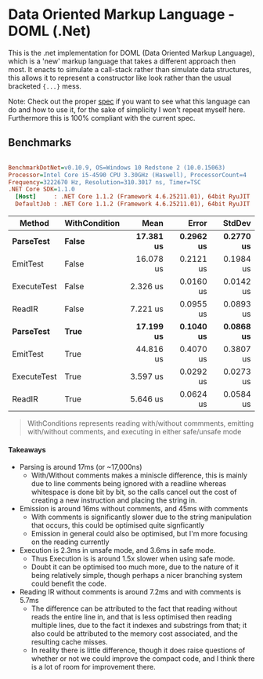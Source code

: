 # Data Oriented Markup Language - DOML (.Net)
This is the .net implementation for DOML (Data Oriented Markup Language), which is a 'new' markup language that takes a different approach then most.  It enacts to simulate a call-stack rather than simulate data structures, this allows it to represent a constructor like look rather than the usual bracketed `{...}` mess.

Note: Check out the proper [spec](https://github.com/DOML-DataOrientedMarkupLanguage/DOML-Spec) if you want to see what this language can do and how to use it, for the sake of simplicity I won't repeat myself here.  Furthermore this is 100% compliant with the current spec.

## Benchmarks

``` ini

BenchmarkDotNet=v0.10.9, OS=Windows 10 Redstone 2 (10.0.15063)
Processor=Intel Core i5-4590 CPU 3.30GHz (Haswell), ProcessorCount=4
Frequency=3222670 Hz, Resolution=310.3017 ns, Timer=TSC
.NET Core SDK=1.1.0
  [Host]     : .NET Core 1.1.2 (Framework 4.6.25211.01), 64bit RyuJIT
  DefaultJob : .NET Core 1.1.2 (Framework 4.6.25211.01), 64bit RyuJIT


```
 |      Method | WithCondition |      Mean |     Error |    StdDev |
 |------------ |-------------- |----------:|----------:|----------:|
 |   **ParseTest** |         **False** | **17.381 us** | **0.2962 us** | **0.2770 us** |
 |    EmitTest |         False | 16.078 us | 0.2121 us | 0.1984 us |
 | ExecuteTest |         False |  2.326 us | 0.0160 us | 0.0142 us |
 |      ReadIR |         False |  7.221 us | 0.0955 us | 0.0893 us |
 |   **ParseTest** |          **True** | **17.199 us** | **0.1040 us** | **0.0868 us** |
 |    EmitTest |          True | 44.816 us | 0.4070 us | 0.3807 us |
 | ExecuteTest |          True |  3.597 us | 0.0292 us | 0.0273 us |
 |      ReadIR |          True |  5.646 us | 0.0624 us | 0.0584 us |

> WithConditions represents reading with/without commments, emitting with/without comments, and executing in either safe/unsafe mode

#### Takeaways
- Parsing is around 17ms (or ~17,000ns)
    - With/Without comments makes a miniscle difference, this is mainly due to line comments being ignored with a readline whereas whitespace is done bit by bit, so the calls cancel out the cost of creating a new instruction and placing the string in.
- Emission is around 16ms without comments, and 45ms with comments
	- With comments is significantly slower due to the string manipulation that occurs, this could be optimised quite signficantly
	- Emission in general could also be optimised, but I'm more focusing on the reading currently
- Execution is 2.3ms in unsafe mode, and 3.6ms in safe mode.
	- Thus Execution is is around 1.5x slower when using safe mode.
	- Doubt it can be optimised too much more, due to the nature of it being relatively simple, though perhaps a nicer branching system could benefit the code.
- Reading IR without comments is around 7.2ms and with comments is 5.7ms
	- The difference can be attributed to the fact that reading without reads the entire line in, and that is less optimised then reading multiple lines, due to the fact it indexes and substrings from that; it also could be attributed to the memory cost associated, and the resulting cache misses.
	- In reality there is little difference, though it does raise questions of whether or not we could improve the compact code, and I think there is a lot of room for improvement there.
